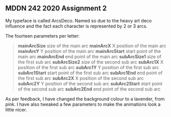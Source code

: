 ## MDDN 242 2020 Assignment 2

My typeface is called ArcsDeco.
Named so due to the heavy art deco influence and the fact each character is represented by 2 or 3 arcs.


The fourteen parameters per letter:
  >**mainArcSize** size of the main arc
  >**mainArcX** X position of the main arc
  >**mainArcY** Y position of the main arc
  >**mainArcStart** start point of the main arc
  >**mainArcEnd** end point of the main arc
  >**subArcSize1** size of the first sub arc
  >**subArcSize2** size of the second sub arc
  >**subArc1X** X position of the first sub arc
  >**subArc1Y** Y position of the first sub arc
  >**subArc1Start** start point of the first sub arc
  >**subArc1End** end point of the first sub arc
  >**subArc2X** X position of the second sub arc
  >**subArc2Y** Y position of the second sub arc
  >**subArc2Start** start point of the second sub arc
  >**subArc2End** end point of the second sub arc

  As per feedback, I have changed the background colour to a lavender, from pink. I have also tweaked a few parameters to make the animations look a little nicer.
